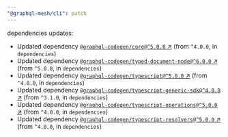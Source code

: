 ```yaml
---
"@graphql-mesh/cli": patch
---
```

dependencies updates:
  - Updated dependency [`@graphql-codegen/core@^5.0.0` ↗︎](https://www.npmjs.com/package/@graphql-codegen/core/v/5.0.0) (from `^4.0.0`, in `dependencies`)
  - Updated dependency [`@graphql-codegen/typed-document-node@^6.0.0` ↗︎](https://www.npmjs.com/package/@graphql-codegen/typed-document-node/v/6.0.0) (from `^5.0.0`, in `dependencies`)
  - Updated dependency [`@graphql-codegen/typescript@^5.0.0` ↗︎](https://www.npmjs.com/package/@graphql-codegen/typescript/v/5.0.0) (from `^4.0.0`, in `dependencies`)
  - Updated dependency [`@graphql-codegen/typescript-generic-sdk@^4.0.0` ↗︎](https://www.npmjs.com/package/@graphql-codegen/typescript-generic-sdk/v/4.0.0) (from `^3.1.0`, in `dependencies`)
  - Updated dependency [`@graphql-codegen/typescript-operations@^5.0.0` ↗︎](https://www.npmjs.com/package/@graphql-codegen/typescript-operations/v/5.0.0) (from `^4.0.0`, in `dependencies`)
  - Updated dependency [`@graphql-codegen/typescript-resolvers@^5.0.0` ↗︎](https://www.npmjs.com/package/@graphql-codegen/typescript-resolvers/v/5.0.0) (from `^4.0.0`, in `dependencies`)
